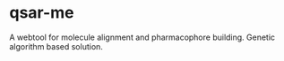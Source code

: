 # qsar-me
A webtool for molecule alignment and pharmacophore building. Genetic algorithm based solution.



